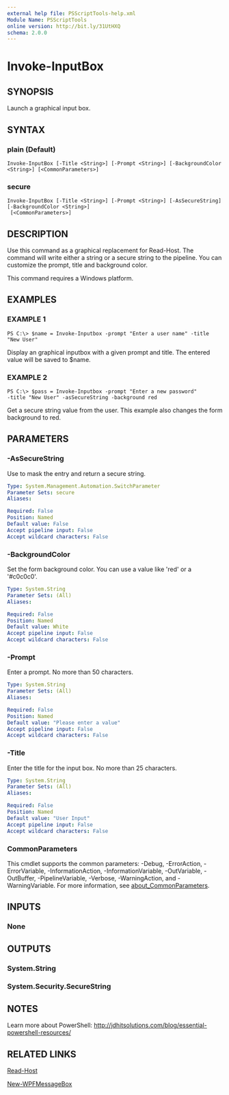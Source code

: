 ```yaml
---
external help file: PSScriptTools-help.xml
Module Name: PSScriptTools
online version: http://bit.ly/31UtHXQ
schema: 2.0.0
---
```


# Invoke-InputBox

## SYNOPSIS
Launch a graphical input box.

## SYNTAX

### plain (Default)
```
Invoke-InputBox [-Title <String>] [-Prompt <String>] [-BackgroundColor <String>] [<CommonParameters>]
```

### secure
```
Invoke-InputBox [-Title <String>] [-Prompt <String>] [-AsSecureString] [-BackgroundColor <String>]
 [<CommonParameters>]
```

## DESCRIPTION
Use this command as a graphical replacement for Read-Host.
The command will write either a string or a secure string to the pipeline.
You can customize the prompt, title and background color.

This command requires a Windows platform.

## EXAMPLES

### EXAMPLE 1
```
PS C:\> $name = Invoke-Inputbox -prompt "Enter a user name" -title "New User"
```

Display an graphical inputbox with a given prompt and title.
The entered value will be saved to $name.

### EXAMPLE 2
```
PS C:\> $pass = Invoke-Inputbox -prompt "Enter a new password"
-title "New User" -asSecureString -background red
```

Get a secure string value from the user.
This example also changes the form background to red.

## PARAMETERS

### -AsSecureString
Use to mask the entry and return a secure string.

```yaml
Type: System.Management.Automation.SwitchParameter
Parameter Sets: secure
Aliases:

Required: False
Position: Named
Default value: False
Accept pipeline input: False
Accept wildcard characters: False
```

### -BackgroundColor
Set the form background color.
You can use a value like 'red' or a '#c0c0c0'.

```yaml
Type: System.String
Parameter Sets: (All)
Aliases:

Required: False
Position: Named
Default value: White
Accept pipeline input: False
Accept wildcard characters: False
```

### -Prompt
Enter a prompt.
No more than 50 characters.

```yaml
Type: System.String
Parameter Sets: (All)
Aliases:

Required: False
Position: Named
Default value: "Please enter a value"
Accept pipeline input: False
Accept wildcard characters: False
```

### -Title
Enter the title for the input box.
No more than 25 characters.

```yaml
Type: System.String
Parameter Sets: (All)
Aliases:

Required: False
Position: Named
Default value: "User Input"
Accept pipeline input: False
Accept wildcard characters: False
```

### CommonParameters
This cmdlet supports the common parameters: -Debug, -ErrorAction, -ErrorVariable, -InformationAction, -InformationVariable, -OutVariable, -OutBuffer, -PipelineVariable, -Verbose, -WarningAction, and -WarningVariable. For more information, see [about_CommonParameters](http://go.microsoft.com/fwlink/?LinkID=113216).

## INPUTS

### None
## OUTPUTS

### System.String
### System.Security.SecureString
## NOTES
Learn more about PowerShell: http://jdhitsolutions.com/blog/essential-powershell-resources/

## RELATED LINKS

[Read-Host]()

[New-WPFMessageBox]()

